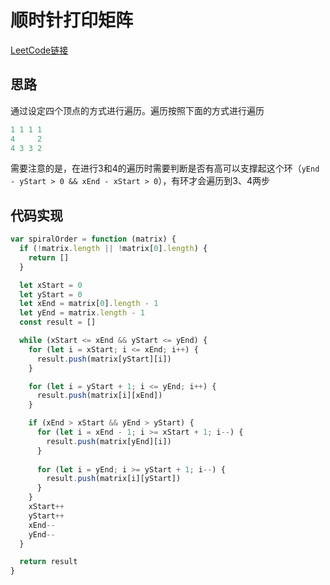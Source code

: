# 顺时针打印矩阵

[LeetCode链接](https://leetcode-cn.com/problems/shun-shi-zhen-da-yin-ju-zhen-lcof/)

## 思路

通过设定四个顶点的方式进行遍历。遍历按照下面的方式进行遍历

````js
1 1 1 1
4     2
4 3 3 2
````

需要注意的是，在进行3和4的遍历时需要判断是否有高可以支撑起这个环（`yEnd - yStart > 0 && xEnd - xStart > 0`），有环才会遍历到3、4两步

## 代码实现

````js
var spiralOrder = function (matrix) {
  if (!matrix.length || !matrix[0].length) {
    return []
  }

  let xStart = 0
  let yStart = 0
  let xEnd = matrix[0].length - 1
  let yEnd = matrix.length - 1
  const result = []

  while (xStart <= xEnd && yStart <= yEnd) {
    for (let i = xStart; i <= xEnd; i++) {
      result.push(matrix[yStart][i])
    }

    for (let i = yStart + 1; i <= yEnd; i++) {
      result.push(matrix[i][xEnd])
    }

    if (xEnd > xStart && yEnd > yStart) {
      for (let i = xEnd - 1; i >= xStart + 1; i--) {
        result.push(matrix[yEnd][i])
      }
  
      for (let i = yEnd; i >= yStart + 1; i--) {
        result.push(matrix[i][yStart])
      }
    }
    xStart++
    yStart++
    xEnd--
    yEnd--
  }

  return result
}
````

